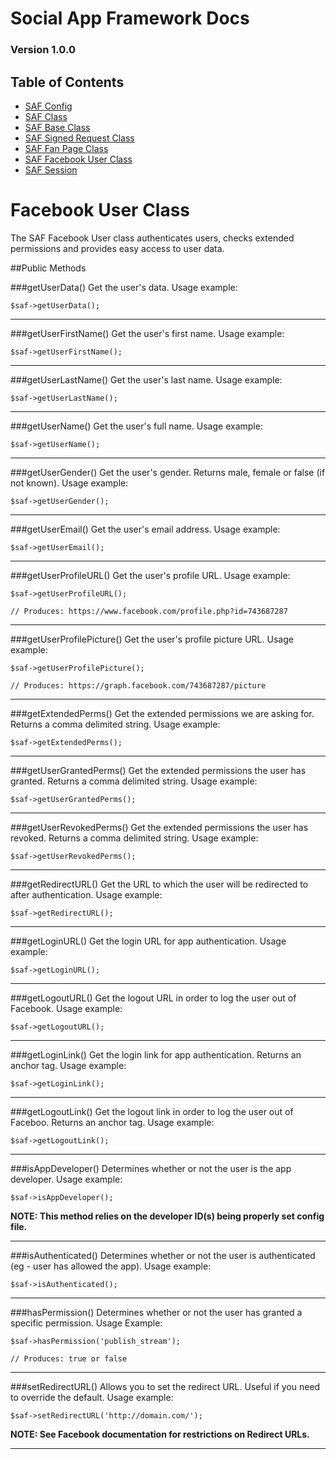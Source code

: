 # Social App Framework Docs
### Version 1.0.0

## Table of Contents

* [SAF Config](saf_config.md)
* [SAF Class](saf.md)
* [SAF Base Class](saf_base.md)
* [SAF Signed Request Class](saf_signed_request.md)
* [SAF Fan Page Class](saf_fan_page.md)
* [SAF Facebook User Class](saf_facebook_user.md)
* [SAF Session](saf_session.md)

# Facebook User Class
The SAF Facebook User class authenticates users, checks extended permissions and
provides easy access to user data.

##Public Methods

###getUserData()
Get the user's data. Usage example:

    $saf->getUserData();

***

###getUserFirstName()
Get the user's first name. Usage example:

    $saf->getUserFirstName();

***

###getUserLastName()
Get the user's last name. Usage example:

    $saf->getUserLastName();

***

###getUserName()
Get the user's full name. Usage example:

    $saf->getUserName();

***

###getUserGender()
Get the user's gender. Returns male, female or false (if not known). Usage example:

    $saf->getUserGender();

***

###getUserEmail()
Get the user's email address. Usage example:

    $saf->getUserEmail();

***

###getUserProfileURL()
Get the user's profile URL. Usage example:

    $saf->getUserProfileURL();

    // Produces: https://www.facebook.com/profile.php?id=743687287

***

###getUserProfilePicture()
Get the user's profile picture URL. Usage example:

    $saf->getUserProfilePicture();

    // Produces: https://graph.facebook.com/743687287/picture

***

###getExtendedPerms()
Get the extended permissions we are asking for. Returns a comma delimited
string. Usage example:

    $saf->getExtendedPerms();

***

###getUserGrantedPerms()
Get the extended permissions the user has granted. Returns a comma delimited
string. Usage example:

    $saf->getUserGrantedPerms();

***

###getUserRevokedPerms()
Get the extended permissions the user has revoked. Returns a comma delimited
string. Usage example:

    $saf->getUserRevokedPerms();

***

###getRedirectURL()
Get the URL to which the user will be redirected to after authentication.
Usage example:

    $saf->getRedirectURL();

***

###getLoginURL()
Get the login URL for app authentication. Usage example:

    $saf->getLoginURL();

***

###getLogoutURL()
Get the logout URL in order to log the user out of Facebook. Usage example:

    $saf->getLogoutURL();

***

###getLoginLink()
Get the login link for app authentication. Returns an anchor tag. Usage example:

    $saf->getLoginLink();

***

###getLogoutLink()
Get the logout link in order to log the user out of Faceboo. Returns an anchor
tag. Usage example:

    $saf->getLogoutLink();

***

###isAppDeveloper()
Determines whether or not the user is the app developer. Usage example:

    $saf->isAppDeveloper();

**NOTE: This method relies on the developer ID(s) being properly set config file.**

***

###isAuthenticated()
Determines whether or not the user is authenticated (eg - user has allowed the app).
Usage example:

    $saf->isAuthenticated();

***

###hasPermission()
Determines whether or not the user has granted a specific permission.
Usage Example:

    $saf->hasPermission('publish_stream');

    // Produces: true or false

***

###setRedirectURL()
Allows you to set the redirect URL. Useful if you need to override the default.
Usage example:

    $saf->setRedirectURL('http://domain.com/');

**NOTE: See Facebook documentation for restrictions on Redirect URLs.**

***
